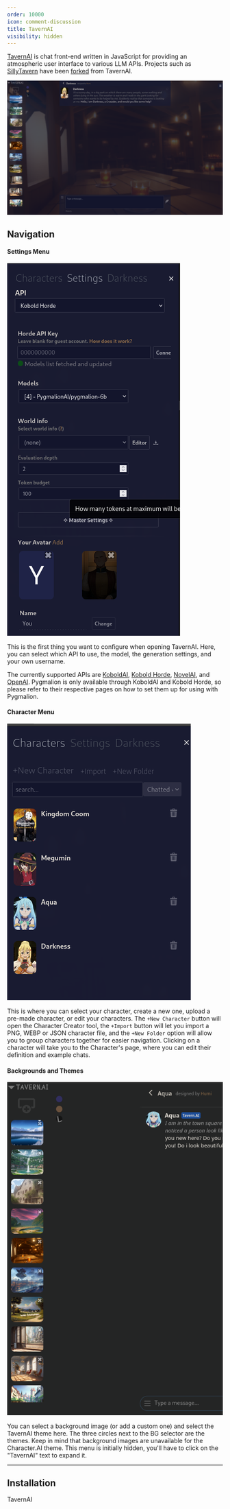 ```yaml
---
order: 10000
icon: comment-discussion
title: TavernAI
visibility: hidden
---
```


[TavernAI](https://github.com/TavernAI/TavernAI) is chat front-end written in JavaScript for providing an atmospheric user interface to various LLM APIs. Projects such as [SillyTavern](https://github.com/Cohee1207/SillyTavern) have been [forked](https://docs.github.com/en/pull-requests/collaborating-with-pull-requests/working-with-forks/about-forks) from TavernAI.

![TavernAI Chat Interface](../static/tavern1.png)


## Navigation

#### Settings Menu
![Settings](../static/tavern2.png)

This is the first thing you want to configure when opening TavernAI. Here, you can select which API to use, the model, the generation settings, and your own username.

The currently supported APIs are [KoboldAI](https://docs.pygmalion.chat/local-installation-(gpu)/kobold/), [Kobold Horde](https://docs.pygmalion.chat/cloud-installation/horde/), [NovelAI](https://novelai.net/), and [OpenAI](https://platform.openai.com/). Pygmalion is only available through KoboldAI and Kobold Horde, so please refer to their respective pages on how to set them up for using with Pygmalion.

#### Character Menu
![Character Selection](../static/tavern3.png)

This is where you can select your character, create a new one, upload a pre-made character, or edit your characters. The `+New Character` button will open the Character Creator tool, the `+Import` button will let you import a PNG, WEBP or JSON character file, and the `+New Folder` option will allow you to group characters together for easier navigation. Clicking on a character will take you to the Character's page, where you can edit their definition and example chats.

#### Backgrounds and Themes
![BG and Themes](../static/tavern4.png)

You can select a background image (or add a custom one) and select the TavernAI theme here. The three circles next to the BG selector are the themes. Keep in mind that background images are unavailable for the Character.AI theme. This menu is initially hidden, you'll have to click on the "TavernAI" text to expand it.

***
## Installation

TavernAI